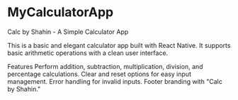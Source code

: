 ﻿# MyCalculatorApp
Calc by Shahin - A Simple Calculator App

This is a basic and elegant calculator app built with React Native. It supports basic arithmetic operations with a clean user interface.

Features
Perform addition, subtraction, multiplication, division, and percentage calculations.
Clear and reset options for easy input management.
Error handling for invalid inputs.
Footer branding with "Calc by Shahin."  
